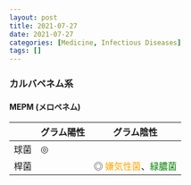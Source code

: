 ```yaml
---
layout: post
title: 2021-07-27
date: 2021-07-27
categories: [Medicine, Infectious Diseases]
tags: []
---
```


### カルバペネム系

#### MEPM (メロペネム)

|      | グラム陽性 | グラム陰性                                                                |
| ---- | ---------- | ------------------------------------------------------------------------- |
| 球菌 | ◎          |                                                                           |
| 桿菌 |            | ◎ <font color="orange">嫌気性菌</font>、<font color="green">緑膿菌</font> |